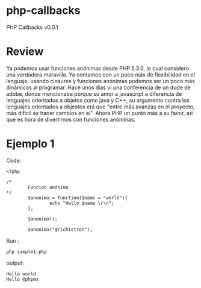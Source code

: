 php-callbacks
=============

PHP Callbacks v0.0.1


Review
==========

Ya podemos usar funciones anónimas desde PHP 5.3.0, lo cual considero una verdadera maravilla. Ya contamos con un poco más de flexibilidad en el lenguaje, usando closures y funciones anónimas podemos ser un poco más dinámicos al programar. Hace unos días vi una conferencia de un dude de adobe, donde mencionaba porque su amor a javascript a diferencia de lenguajes orientados a objetos como java y C++, su argumento contra los lenguajes orientados a objestos erá que "entre más avanzas en el proyecto, más difícil es hacer cambios en el". Ahora PHP un punto más a su favor, así que es hora de divertirnos con funciones anónimas.

Ejemplo 1 
===========

Code: 

```
<?php

/*
        Funcion anónima 
*/
        $anonima = function($name = "world"){
                echo "Hello $name \r\n";
        };

        $anonima();

        $anonima("@richistron");
```
Run :

```
php sample1.php
```

output:

```
Hello world
Hello @phpmx
```



